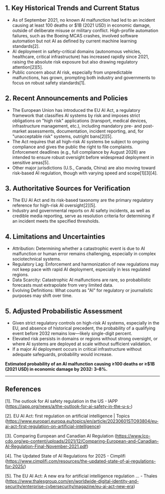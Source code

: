## 1. Key Historical Trends and Current Status

- As of September 2021, no known AI malfunction had led to an incident causing at least 100 deaths or $1B (2021 USD) in economic damage, outside of deliberate misuse or military conflict. High-profile automation failures, such as the Boeing MCAS crashes, involved software automation but not AI as defined by current machine learning standards[2].
- AI deployment in safety-critical domains (autonomous vehicles, healthcare, critical infrastructure) has increased rapidly since 2021, raising the absolute risk exposure but also drawing regulatory attention[2][5].
- Public concern about AI risk, especially from unpredictable malfunctions, has grown, prompting both industry and governments to focus on robust safety standards[1].

## 2. Recent Announcements and Policies

- The European Union has introduced the EU AI Act, a regulatory framework that classifies AI systems by risk and imposes strict obligations on "high risk" applications (transport, medical devices, infrastructure management, etc.), including mandatory pre- and post-market assessments, documentation, incident reporting, and, for "unacceptable risk" systems, outright bans[2][5].
- The Act requires that all high-risk AI systems be subject to ongoing compliance and gives the public the right to file complaints. Enforcement deadlines (e.g., full compliance by August 2026) are intended to ensure robust oversight before widespread deployment in sensitive areas[5].
- Other major jurisdictions (U.S., Canada, China) are also moving toward risk-based AI regulation, though with varying speed and scope[1][3][4].

## 3. Authoritative Sources for Verification

- The EU AI Act and its risk-based taxonomy are the primary regulatory reference for high-risk AI oversight[2][5].
- Industry and governmental reports on AI safety incidents, as well as credible media reporting, serve as resolution criteria for determining if an incident meets the specified thresholds.

## 4. Limitations and Uncertainties

- Attribution: Determining whether a catastrophic event is due to AI malfunction or human error remains challenging, especially in complex sociotechnical systems.
- Regulatory Lag: Enforcement and harmonization of new regulations may not keep pace with rapid AI deployment, especially in less regulated regions.
- Data Scarcity: Catastrophic AI malfunctions are rare, so probabilistic forecasts must extrapolate from very limited data.
- Evolving Definitions: What counts as "AI" for regulatory or journalistic purposes may shift over time.

## 5. Adjusted Probabilistic Assessment

- Given strict regulatory controls on high-risk AI systems, especially in the EU, and absence of historical precedent, the probability of a qualifying event before 2032 remains low—likely single-digit percent.
- Elevated risk persists in domains or regions without strong oversight, or where AI systems are deployed at scale without sufficient validation.
- If a major AI deployment occurs in critical infrastructure without adequate safeguards, probability would increase.

**Estimated probability of an AI malfunction causing ≥100 deaths or ≥$1B (2021 USD) in economic damage by 2032: 3–8%.**

---

## References

[1]. The outlook for AI safety regulation in the US - IAPP (https://iapp.org/news/a/the-outlook-for-ai-safety-in-the-u-s-)

[2]. EU AI Act: first regulation on artificial intelligence | Topics (https://www.europarl.europa.eu/topics/en/article/20230601STO93804/eu-ai-act-first-regulation-on-artificial-intelligence)

[3]. Comparing European and Canadian AI Regulation (https://www.lco-cdo.org/wp-content/uploads/2021/12/Comparing-European-and-Canadian-AI-Regulation-Final-November-2021.pdf)

[4]. The Updated State of AI Regulations for 2025 - Cimplifi (https://www.cimplifi.com/resources/the-updated-state-of-ai-regulations-for-2025/)

[5]. The EU AI Act: A new era for artificial intelligence regulation ... - Thales (https://www.thalesgroup.com/en/worldwide-digital-identity-and-security/enterprise-cybersecurity/magazine/eu-ai-act-new-era)